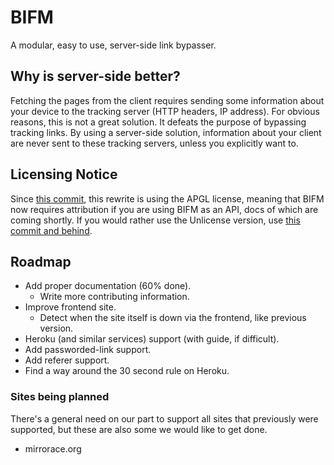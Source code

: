 # BIFM

A modular, easy to use, server-side link bypasser.

## Why is server-side better?

Fetching the pages from the client requires sending some information about your device to the tracking server (HTTP headers, IP address). For obvious reasons, this is not a great solution. It defeats the purpose of bypassing tracking links. By using a server-side solution, information about your client are never sent to these tracking servers, unless you explicitly want to.

## Licensing Notice

Since [this commit](https://git.gay/a/bifm/commit/adec8de080c4f18545ba3d7cfb4e7edffa7edf80), this rewrite is using the APGL license, meaning that BIFM now requires attribution if you are using BIFM as an API, docs of which are coming shortly.
If you would rather use the Unlicense version, use [this commit and behind](https://git.gay/a/bifm/commit/5db9b17f7796bac35170e00acfe9da043cbc4b29).

## Roadmap
- Add proper documentation (60% done).
  - Write more contributing information.
- Improve frontend site.
  - Detect when the site itself is down via the frontend, like previous version.
- Heroku (and similar services) support (with guide, if difficult).
- Add passworded-link support.
- Add referer support.
- Find a way around the 30 second rule on Heroku.
 
### Sites being planned

There's a general need on our part to support all sites that previously were supported, but these are also some we would like to get done.

- mirrorace.org
